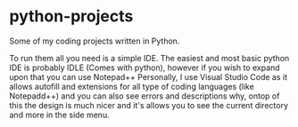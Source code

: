# python-projects
Some of my coding projects written in Python.

To run them all you need is a simple IDE. The easiest and most basic python IDE is probably IDLE (Comes with python), however if you wish to expand upon that you can use Notepad++
Personally, I use Visual Studio Code as it allows autofill and extensions for all type of coding languages (like Notepadd++) and you can also see errors and descriptions why, ontop of this the design is much nicer and it's allows you to see the current directory and more in the side menu.
